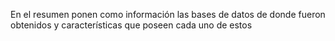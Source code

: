 En el resumen ponen como información las bases de datos de donde fueron obtenidos y características que poseen cada uno de estos
